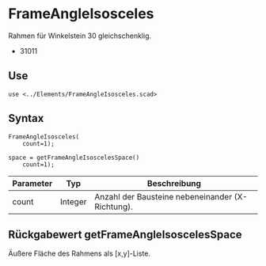 # FrameAngleIsosceles

Rahmen für Winkelstein 30 gleichschenklig.

- 31011

## Use
```
use <../Elements/FrameAngleIsosceles.scad>
```

## Syntax
```
FrameAngleIsosceles(
    count=1);

space = getFrameAngleIsoscelesSpace()
    count=1);
```

| Parameter | Typ | Beschreibung |
| ------ | ------ | ------ |
| count | Integer | Anzahl der Bausteine nebeneinander (X-Richtung). |

## Rückgabewert getFrameAngleIsoscelesSpace
Äußere Fläche des Rahmens als \[x,y]-Liste.
